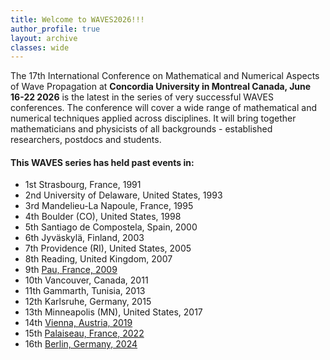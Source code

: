```yaml
---
title: Welcome to WAVES2026!!!
author_profile: true
layout: archive
classes: wide
---
```


The 17th International Conference on Mathematical and Numerical
Aspects of Wave Propagation at **Concordia University in Montreal
Canada, June 16-22 2026** is the latest in the series of very successful WAVES conferences. The conference will cover a wide range of mathematical and numerical techniques applied across disciplines. It will bring together mathematicians and physicists of all backgrounds - established researchers, postdocs and students.


#### This WAVES series has held past events in:

- 1st Strasbourg, France, 1991
- 2nd University of Delaware, United States, 1993
- 3rd Mandelieu-La Napoule, France, 1995
- 4th Boulder (CO), United States, 1998
- 5th Santiago de Compostela, Spain, 2000
- 6th Jyväskylä, Finland, 2003
- 7th Providence (RI), United States, 2005
- 8th Reading, United Kingdom, 2007
- 9th [Pau, France, 2009](http://waves-2009.bordeaux.inria.fr)
- 10th Vancouver, Canada, 2011
- 11th Gammarth, Tunisia, 2013
- 12th Karlsruhe, Germany, 2015
- 13th Minneapolis (MN), United States, 2017
- 14th [Vienna, Austria, 2019](https://www.waves2019.at)
- 15th [Palaiseau, France, 2022](https://waves2022.apps.math.cnrs.fr)
- 16th [Berlin, Germany, 2024](https://waves2024.mps.mpg.de)

